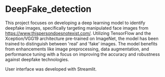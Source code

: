 # DeepFake_detection

This project focuses on developing a deep learning model to identify deepfake images, specifically targeting manipulated face images from https://www.thispersondoesnotexist.com/. Utilizing TensorFlow and the Xception/VGG19 architecture pre-trained on ImageNet, the model has been trained to distinguish between 'real' and 'fake' images. The model benefits from enhancements like image preprocessing, data augmentation, and performance tuning with a focus on improving the accuracy and robustness against deepfake technologies.

User interface was developed with Streamlit.

